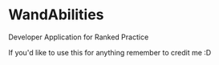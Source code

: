 # WandAbilities
Developer Application for Ranked Practice

If you'd like to use this for anything remember to credit me :D
